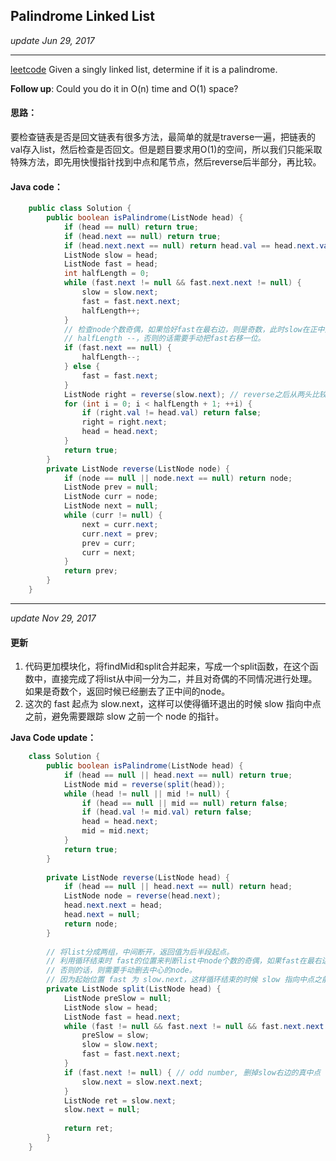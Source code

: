 ## Palindrome Linked List
_update Jun 29, 2017_

---
[leetcode](https://leetcode.com/problems/palindrome-linked-list/#/description)
Given a singly linked list, determine if it is a palindrome.

**Follow up**:
Could you do it in O(n) time and O(1) space?

#### 思路：
要检查链表是否是回文链表有很多方法，最简单的就是traverse一遍，把链表的val存入list，然后检查是否回文。但是题目要求用O(1)的空间，所以我们只能采取特殊方法，即先用快慢指针找到中点和尾节点，然后reverse后半部分，再比较。

#### Java code：
```java
    public class Solution {
        public boolean isPalindrome(ListNode head) {
            if (head == null) return true;
            if (head.next == null) return true;
            if (head.next.next == null) return head.val == head.next.val;
            ListNode slow = head;
            ListNode fast = head;
            int halfLength = 0;
            while (fast.next != null && fast.next.next != null) {
                slow = slow.next;
                fast = fast.next.next;
                halfLength++;
            }
            // 检查node个数奇偶，如果恰好fast在最右边，则是奇数，此时slow在正中间，则
            // halfLength --，否则的话需要手动把fast右移一位。
            if (fast.next == null) {
                halfLength--;
            } else {
                fast = fast.next;
            }
            ListNode right = reverse(slow.next); // reverse之后从两头比较。
            for (int i = 0; i < halfLength + 1; ++i) {
                if (right.val != head.val) return false;
                right = right.next;
                head = head.next;
            }
            return true;
        }
        private ListNode reverse(ListNode node) {
            if (node == null || node.next == null) return node;
            ListNode prev = null;
            ListNode curr = node;
            ListNode next = null;
            while (curr != null) {
                next = curr.next;
                curr.next = prev;
                prev = curr;
                curr = next;
            }
            return prev;
        }
    }
```

---
_update Nov 29, 2017_

#### 更新
1. 代码更加模块化，将findMid和split合并起来，写成一个split函数，在这个函数中，直接完成了将list从中间一分为二，并且对奇偶的不同情况进行处理。如果是奇数个，返回时候已经删去了正中间的node。
2. 这次的 fast 起点为 slow.next，这样可以使得循环退出的时候 slow 指向中点之前，避免需要跟踪 slow 之前一个 node 的指针。

**Java Code update：**
```java
    class Solution {
        public boolean isPalindrome(ListNode head) {
            if (head == null || head.next == null) return true;
            ListNode mid = reverse(split(head));
            while (head != null || mid != null) {
                if (head == null || mid == null) return false;
                if (head.val != mid.val) return false;
                head = head.next;
                mid = mid.next;
            }
            return true;
        }
        
        private ListNode reverse(ListNode head) {
            if (head == null || head.next == null) return head;
            ListNode node = reverse(head.next);
            head.next.next = head;
            head.next = null;
            return node;
        }
        
        // 将list分成两组，中间断开，返回值为后半段起点。
        // 利用循环结束时 fast的位置来判断list中node个数的奇偶，如果fast在最右边则list中有偶数个node，
        // 否则的话，则需要手动删去中心的node。
        // 因为起始位置 fast 为 slow.next，这样循环结束的时候 slow 指向中点之前，更方便操作。
        private ListNode split(ListNode head) {
            ListNode preSlow = null;
            ListNode slow = head;
            ListNode fast = head.next;
            while (fast != null && fast.next != null && fast.next.next != null) {
                preSlow = slow;
                slow = slow.next;
                fast = fast.next.next;
            }
            if (fast.next != null) { // odd number, 删掉slow右边的真中点
                slow.next = slow.next.next;
            }
            ListNode ret = slow.next;
            slow.next = null;
            
            return ret;
        }
    }
```











